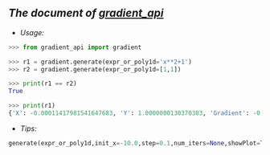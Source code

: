 ## ***The document of [gradient_api]()*** ##


- *Usage:*

```python
>>> from gradient_api import gradient

>>> r1 = gradient.generate(expr_or_poly1d='x**2+1')
>>> r2 = gradient.generate(expr_or_poly1d=[1,1])

>>> print(r1 == r2)
True

>>> print(r1)
{'X': -0.00011417981541647683, 'Y': 1.0000000130370303, 'Gradient': -0.00022835963083295366, 'Numloop': 51}
```

- *Tips:*
```python
generate(expr_or_poly1d,init_x=-10.0,step=0.1,num_iters=None,showPlot=True)
```
